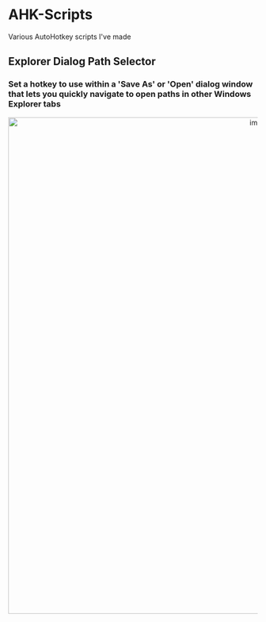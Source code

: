 # AHK-Scripts
Various AutoHotkey scripts I've made

## Explorer Dialog Path Selector
### Set a hotkey to use within a 'Save As' or 'Open' dialog window that lets you quickly navigate to open paths in other Windows Explorer tabs
<p align="center">
<img width="1000" alt="image" src="https://github.com/user-attachments/assets/a6c0e5bb-c18c-403d-aea1-4fb545c57538">
</p>
